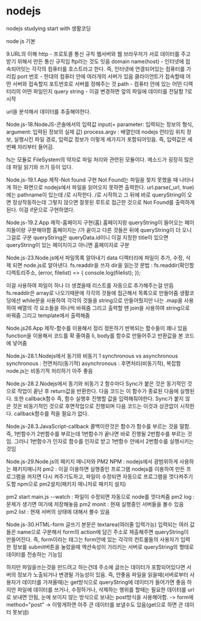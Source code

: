 # nodejs
nodejs studying start with 생활코딩

node js 기본

9.URL의 이해
http - 프로토콜 통신 규칙 웹서버와 웹 브라우저가 서로 데이터를 주고받기 위해서 만든 통신 규칙임
ftp라는 것도 잇음 
domain name(host) -  인터넷에 접속되어잇는 각각의 컴퓨터를 호스트라고 한다. 즉, 인터넷에 연결되어있는 컴퓨터를 가리킴
port 번호 - 한대의 컴퓨터 안에 여러개의 서버가 있음 클라이언트가 접속할때 어떤 서버와 접속할지 포트번호로 서버를 정해주는 것
path - 컴퓨터 안에 있는 어떤 디렉터리의 어떤 파일인지
query string - 이걸 변경하면 앞의 파일에 데이터를 전달함 ?로 시작

url을 분석해서 데이터를 추출해야한다. 

Node.js-18.NodeJS-콘솔에서의 입력값
input(= parameter: 입력되는 정보의 형식, argument: 입력된 정보의 실제 값)
process.argv : 배열인데 nodejs 런타임 위치 정보, 실행시킨 파일 경로, 입력값 정보가 이렇게 세가지가 포함되어잇음. 즉, 입력값은 세번째 자리부터 들어감.

fs는 모듈로 FileSystem의 약자로 파일 처리와 관련된 모듈이다. 메소드가 굉장히 많은데 파일 읽기와 쓰기 등이 있다.

Node.js-19.1.App 제작-Not found 구현
Not Found는 파일을 찾지 못했을 때 나타나게 하는 화면으로 nodejs에서 파일을 읽어오지 못하면 출력한다.
url.parse(_url, true)에는 pathname이 있는데 /로 시작한다. /로 시작하고 그 뒤에 바로 queryString이 오면 정상작동하는데
그렇지 않으면 잘못된 루트로 접근한 것으로 Not Found를 출력하게된다. 
이걸 if문으로 구현하였다.

Node.js-19.2.App 제작-홈페이지 구현(홈)
홈페이지랑 queryString이 들어오는 페이지들이랑 구분해야함
홈페이지는 /가 끝이고 다른 것들은 뒤에 queryString이 더 오니
그걸로 구분 
queryString은 queryData.id이니 이걸 지정한 title이 있으면 queryString이 있는 페이지이고
아니면 홈페이지로 구분

Node.js-23.Node.js에서 파일목록 알아내기
data 디렉터리에 파일이 추가, 수정, 삭제 되면 node.js로 알아낸다.
fs.readdir을 쓰자 dir을 읽는것
문법 : fs.readdir(확인할 디렉토리주소, (error, filelist) => {
console.log(filelist);
});

이걸 사용하여 파일이 하나 더 생겼을때 리스트를 자동으로 추가해주는걸 만듬
fs.readdir은 array로 나오기때문에 각각의 것들에 접근해서 목록으로 만들어줌
생활코딩에선 while문을 사용하여 각각의 것들을 string으로 만들어줬지만
나는 .map을 사용하여 배열의 각 요소들을 하나씩 바꿔줌 그리고 출력할 땐 join을 사용하여 string으로 바꿔줌
그리고 template에서 출력해줌

Node.js26.App 제작-함수를 이용해서 정리 정돈하기
반복되는 함수들이 꽤나 있음
function을 이용해서 코드를 확 줄여줌
li, body를 함수로 만들어주고 반환값을 본 코드에 넣어줌 

Node.js-28.1.Nodejs에서 동기와 비동기 1
synchronous vs asynchronous
synchronous : 전면처리(동기적)
asynchronous : 후면처리(비동기적), 복잡함
node.js는 비동기적 처리하기 아주 좋음 

Node.js-28.2.Nodejs에서 동기와 비동기 2
함수마다 Sync가 붙은 것은 동기적인 것으로 작업이 끝난 후 return값을 반환한다. 다음 코드는 이 함수가 종료된 다음에 실행된다. 또한 callback함수 즉, 함수 실행후 진행할 값을 입력해줘야한다. 
Sync가 붙지 않은 것은 비동기적인 것으로 후면작업으로 진행되며 다음 코드는 이것과 상관없이 시작한다. callback함수를 적을 필요가 없다.

Node.js-28.3.JavaScript-callback
콜백이란것은 함수가 함수를 부르는 것을 말함. 즉, 1번함수가 2번함수를 부르는데 1번함수가 끝나면 바로 진행될 2번함수를 부르는 것임.
그러니 1번함수가 인자로 함수를 인자로 받고 1번함수 안에서 2번함수를 실행시키는 것임

Node.js-29.Node.js의 패키지 매니저와 PM2
NPM : nodejs에서 광범위하게 사용하는 패키지매니저
pm2 : 이걸 이용하면 실행중인 프로그램 nodejs를 이용하여 만든 프로그램을 꺼지면 다시 켜주기도하고, 파일이 수정되면 자동으로 프로그램을 껏다켜주기도함
npm으로 pm2설치(패키지 매니저로  패키지 설치)

pm2 start main.js --watch : 파일이 수정되면 자동으로 node를 껏다켜줌
pm2 log : 문제가 생기면 여기에 저장해놓음
pm2 monit : 현재 실행중인 서버들을 볼수 있음
pm2 list : 현재 서버의 상태에 대해서 볼수 있음

Node.js-30.HTML-form
글쓰기 본문은 textarea(여러줄 입력가능)
입력되는 여러 값들은 name으로 구분해서 
form의 action에 담긴 주소로 제출해주면 queryString이 만들어진다.
즉, form이라는 태그는 form안에 있는 각각의 컨트롤들의 사용자가 입력한 정보를
submit버튼을 눌렀을때 액션속성이 가리키는 서버로 queryString의 형태로 데이터를 전송하는 기능임

하지만 파일을쓰는것을 만드려고 하는건데 주소에 글쓰는 데이터가 포함되어있다면 서버의 정보가 노출되거나 변경될 가능성이 있음. 즉, 안좋음
파일을 읽을때(서버로부터 사용자가 데이터를 가져올때)는 get방식으로 queryString에 데이터가 들어가면 좋음
하지만 파일에 데이터를 쓰거나, 수정하거나, 삭제하는 행위를 할때는 필요한 데이터를 url로 보내면 안됨, 눈에 보이지 않는 방식으로 보내는
post방식을 사용해야함. -> form에 method="post" -> 이렇게하면 아주 큰 데이터를 보낼수도 있음(get으로 하면 큰 데이터 못보냄)


